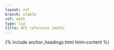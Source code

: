 ```yaml
---
layout: ref
branch: stable
ref: math
type: lua
title: API reference (math)
---
```

{% include anchor_headings.html html=content %}